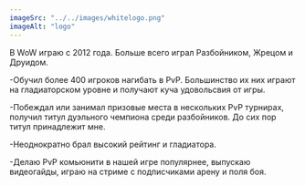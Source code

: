 ```yaml
---
imageSrc: "../../images/whitelogo.png"
imageAlt: "logo"
---
```


В WoW играю с 2012 года. Больше всего играл Разбойником, Жрецом и Друидом.


-Обучил более 400 игроков нагибать в PvP. Большинство их них играют на гладиаторском уровне и получают куча удовольсвия от игры.

-Побеждал или занимал призовые места в нескольких PvP турнирах, получил титул дуэльного чемпиона среди разбойников. До сих пор титул принадлежит мне.

-Неоднократно брал высокий рейтинг и гладиатора.

-Делаю PvP комьюнити в нашей игре популярнее, выпускаю видеогайды, играю на стриме с подписчиками арену и поля боя.


